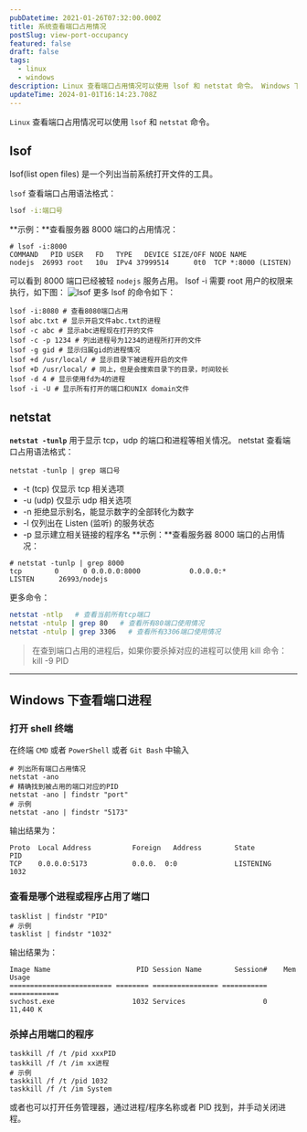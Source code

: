 ```yaml
---
pubDatetime: 2021-01-26T07:32:00.000Z
title: 系统查看端口占用情况
postSlug: view-port-occupancy
featured: false
draft: false
tags:
  - linux
  - windows
description: Linux 查看端口占用情况可以使用 lsof 和 netstat 命令。 Windows 下使用netstat查看端口进程。
updateTime: 2024-01-01T16:14:23.708Z
---
```


`Linux` 查看端口占用情况可以使用 `lsof` 和 `netstat` 命令。

## lsof

lsof(list open files) 是一个列出当前系统打开文件的工具。

`lsof` 查看端口占用语法格式：

```bash
lsof -i:端口号
```

**示例：**查看服务器 8000 端口的占用情况：

```plaintext
# lsof -i:8000
COMMAND   PID USER   FD   TYPE   DEVICE SIZE/OFF NODE NAME
nodejs  26993 root   10u  IPv4 37999514      0t0  TCP *:8000 (LISTEN)
```

可以看到 8000 端口已经被轻 `nodejs` 服务占用。
lsof -i 需要 root 用户的权限来执行，如下图：
![lsof](../../assets/images/view-port-occupancy-on-linux.png)
更多 lsof 的命令如下：

```shell
lsof -i:8080 # 查看8080端口占用
lsof abc.txt # 显示开启文件abc.txt的进程
lsof -c abc # 显示abc进程现在打开的文件
lsof -c -p 1234 # 列出进程号为1234的进程所打开的文件
lsof -g gid # 显示归属gid的进程情况
lsof +d /usr/local/ # 显示目录下被进程开启的文件
lsof +D /usr/local/ # 同上，但是会搜索目录下的目录，时间较长
lsof -d 4 # 显示使用fd为4的进程
lsof -i -U # 显示所有打开的端口和UNIX domain文件
```

## netstat

**`netstat -tunlp`** 用于显示 tcp，udp 的端口和进程等相关情况。
netstat 查看端口占用语法格式：

```shell
netstat -tunlp | grep 端口号
```

- -t (tcp) 仅显示 tcp 相关选项
- -u (udp) 仅显示 udp 相关选项
- -n 拒绝显示别名，能显示数字的全部转化为数字
- -l 仅列出在 Listen (监听) 的服务状态
- -p 显示建立相关链接的程序名
  **示例：**查看服务器 8000 端口的占用情况：

```plaintext
# netstat -tunlp | grep 8000
tcp        0      0 0.0.0.0:8000            0.0.0.0:*               LISTEN      26993/nodejs
```

更多命令：

```bash
netstat -ntlp   # 查看当前所有tcp端口
netstat -ntulp | grep 80   # 查看所有80端口使用情况
netstat -ntulp | grep 3306   # 查看所有3306端口使用情况
```

> 在查到端口占用的进程后，如果你要杀掉对应的进程可以使用 kill 命令：  
> kill -9 PID

---

## Windows 下查看端口进程

### 打开 shell 终端

在终端 `CMD` 或者 `PowerShell` 或者 `Git Bash` 中输入

```shell
# 列出所有端口占用情况
netstat -ano
# 精确找到被占用的端口对应的PID
netstat -ano | findstr "port"
# 示例
netstat -ano | findstr "5173"
```

输出结果为：

```plaintext
Proto  Local Address          Foreign   Address        State           PID
TCP    0.0.0.0:5173           0.0.0.  0:0              LISTENING       1032
```

### 查看是哪个进程或程序占用了端口

```shell
tasklist | findstr "PID"
# 示例
tasklist | findstr "1032"
```

输出结果为：

```plaintext
Image Name                     PID Session Name        Session#    Mem Usage
========================= ======== ================ =========== ============
svchost.exe                   1032 Services                   0     11,440 K
```

### 杀掉占用端口的程序

```shell
taskkill /f /t /pid xxxPID
taskkill /f /t /im xx进程
# 示例
taskkill /f /t /pid 1032
taskkill /f /t /im System
```

或者也可以打开任务管理器，通过进程/程序名称或者 PID 找到，并手动关闭进程。
